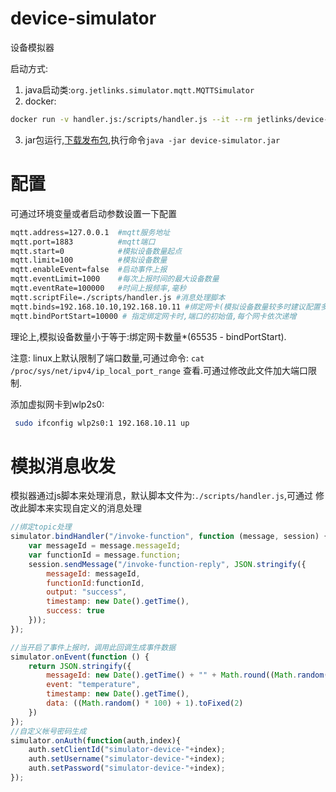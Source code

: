 # device-simulator
设备模拟器

启动方式:
1. java启动类:`org.jetlinks.simulator.mqtt.MQTTSimulator`
2. docker:
```bash
docker run -v handler.js:/scripts/handler.js --it --rm jetlinks/device-simulator
```
3. jar包运行,[下载发布包](),执行命令`java -jar device-simulator.jar`

# 配置
可通过环境变量或者启动参数设置一下配置
```bash
mqtt.address=127.0.0.1  #mqtt服务地址
mqtt.port=1883          #mqtt端口
mqtt.start=0            #模拟设备数量起点
mqtt.limit=100          #模拟设备数量
mqtt.enableEvent=false  #启动事件上报
mqtt.eventLimit=1000    #每次上报时间的最大设备数量
mqtt.eventRate=100000   #时间上报频率,毫秒
mqtt.scriptFile=./scripts/handler.js #消息处理脚本
mqtt.binds=192.168.10.10,192.168.10.11 #绑定网卡(模拟设备数量较多时建议配置多个虚拟网卡)
mqtt.bindPortStart=10000 # 指定绑定网卡时,端口的初始值,每个网卡依次递增
```

理论上,模拟设备数量小于等于:绑定网卡数量*(65535 - bindPortStart).

注意: linux上默认限制了端口数量,可通过命令: 
`cat /proc/sys/net/ipv4/ip_local_port_range`
查看.可通过修改此文件加大端口限制.

添加虚拟网卡到wlp2s0:
```bash
 sudo ifconfig wlp2s0:1 192.168.10.11 up
```

 
# 模拟消息收发
模拟器通过js脚本来处理消息，默认脚本文件为:`./scripts/handler.js`,可通过
修改此脚本来实现自定义的消息处理
```js
//绑定topic处理
simulator.bindHandler("/invoke-function", function (message, session) {
    var messageId = message.messageId;
    var functionId = message.function;
    session.sendMessage("/invoke-function-reply", JSON.stringify({
        messageId: messageId,
        functionId:functionId,
        output: "success",
        timestamp: new Date().getTime(),
        success: true
    }));
});

//当开启了事件上报时，调用此回调生成事件数据
simulator.onEvent(function () {
    return JSON.stringify({
        messageId: new Date().getTime() + "" + Math.round((Math.random() * 100000)),
        event: "temperature",
        timestamp: new Date().getTime(),
        data: ((Math.random() * 100) + 1).toFixed(2)
    })
});
//自定义帐号密码生成
simulator.onAuth(function(auth,index){
    auth.setClientId("simulator-device-"+index);
    auth.setUsername("simulator-device-"+index);
    auth.setPassword("simulator-device-"+index);
});
```